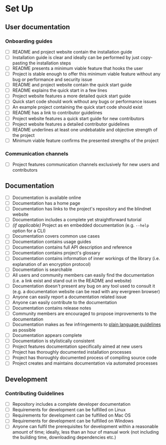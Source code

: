 # Set Up

## User documentation

### Onboarding guides

- [ ] README and project website contain the installation guide
- [ ] Installation guide is clear and ideally can be performed by just copy-pasting the installation steps
- [ ] README presents a minimum viable feature that hooks the user
- [ ] Project is stable enough to offer this minimum viable feature without any bug or performance and security issue
- [ ] README and project website contain the quick start guide
- [ ] README explains the quick start in a few lines
- [ ] Project website features a more detailed quick start guide
- [ ] Quick start code should work without any bugs or performance issues
- [ ] An example project containing the quick start code should exist
- [ ] README has a link to contributor guidelines
- [ ] Project website features a quick start guide for new contributors
- [ ] Project website features a detailed contributor guidelines
- [ ] README underlines at least one undebatable and objective strength of the project
- [ ] Minimum viable feature confirms the presented strengths of the project

### Communication channels

- [ ] Project features communication channels exclusively for new users and contributors

## Documentation

- [ ] Documentation is available online
- [ ] Documentation has a home page
- [ ] Documentation has links to the project's repository and the blindnet website
- [ ] Documentation includes a complete yet straightforward tutorial
- [ ] _(if applicable)_ Project as en embedded documentation (e.g. `--help` option for a CLI)
- [ ] Documentation covers common use cases
- [ ] Documentation contains usage guides
- [ ] Documentation contains full API description and reference
- [ ] Documentation contains project's glossary
- [ ] Documentation contains information of inner workings of the library (i.e. explanation of an encryption protocol)
- [ ] Documentation is searchable
- [ ] All users and community members can easily find the documentation (i.e. a link exist and stand out in the README and website)
- [ ] Documentation doesn't present any bug on any tool used to consult it (e.g. a documentation website can be read with any evergreen browser)
- [ ] Anyone can easily report a documentation related issue
- [ ] Anyone can easily contribute to the documentation
- [ ] Documentation contains release notes
- [ ] Community members are encouraged to propose improvements to the documentation
- [ ] Documentation makes as few infringements to [plain language guidelines](https://www.plainlanguage.gov/media/FederalPLGuidelines.pdf) as possible
- [ ] Documentation appears complete
- [ ] Documentation is stylistically consistent 
- [ ] Project features documentation specifically aimed at new users 
- [ ] Project has thoroughly documented installation processes 
- [ ] Project has thoroughly documented process of compiling source code 
- [ ] Project creates and maintains documentation via automated processes

## Development

### Contributing Guidelines

- [ ] Repository includes a complete developer documentation
- [ ] Requirements for development can be fulfilled on Linux
- [ ] Requirements for development can be fulfilled on Mac OS
- [ ] Requirements for development can be fulfilled on Windows
- [ ] Anyone can fulfil the prerequisites for development within a reasonable amount of time; ideally, less than an hour of manual work (not including the building time, downloading dependencies etc.)

